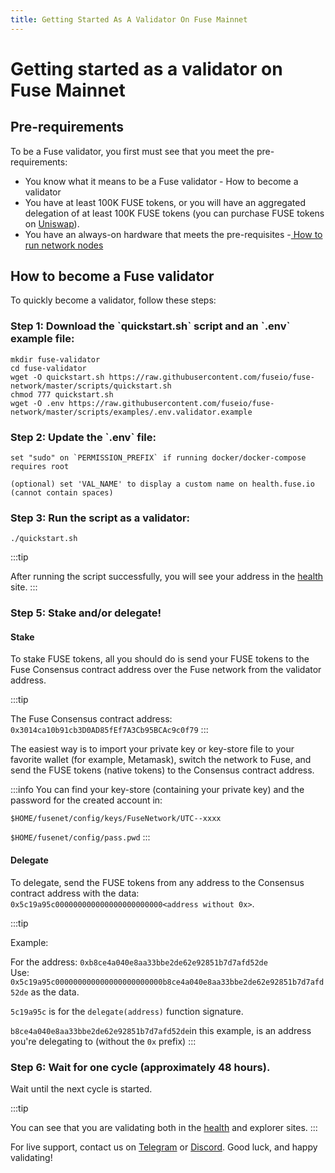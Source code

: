 ```yaml
---
title: Getting Started As A Validator On Fuse Mainnet
---
```

# Getting started as a validator on Fuse Mainnet

## Pre-requirements

To be a Fuse validator, you first must see that you meet the pre-requirements:

* You know what it means to be a Fuse validator - How to become a validator
* You have at least 100K FUSE tokens, or you will have an aggregated delegation of at least 100K FUSE tokens (you can purchase FUSE tokens on [Uniswap](https://v2.info.uniswap.org/token/0x970b9bb2c0444f5e81e9d0efb84c8ccdcdcaf84d)).
* You have an always-on hardware that meets the pre-requisites -[ How to run network nodes](../../developers/run-or-access-fuse-nodes.md)

## How to become a Fuse validator

To quickly become a validator, follow these steps:

### Step 1: Download the \`quickstart.sh\` script and an \`.env\` example file:

```
mkdir fuse-validator
cd fuse-validator
wget -O quickstart.sh https://raw.githubusercontent.com/fuseio/fuse-network/master/scripts/quickstart.sh
chmod 777 quickstart.sh
wget -O .env https://raw.githubusercontent.com/fuseio/fuse-network/master/scripts/examples/.env.validator.example
```

### Step 2: Update the \`.env\` file:

```
set "sudo" on `PERMISSION_PREFIX` if running docker/docker-compose requires root

(optional) set 'VAL_NAME' to display a custom name on health.fuse.io (cannot contain spaces)
```

### Step 3: Run the script as a validator:

```
./quickstart.sh
```

:::tip

After running the script successfully, you will see your address in the [health](https://health.fuse.io/) site.
:::

### Step 5: Stake and/or delegate!

#### Stake

To stake FUSE tokens, all you should do is send your FUSE tokens to the Fuse Consensus contract address over the Fuse network from the validator address.

:::tip

The Fuse Consensus contract address: `0x3014ca10b91cb3D0AD85fEf7A3Cb95BCAc9c0f79`
:::

The easiest way is to import your private key or key-store file to your favorite wallet (for example, Metamask), switch the network to Fuse, and send the FUSE tokens (native tokens) to the Consensus contract address.

:::info
You can find your key-store (containing your private key) and the password for the created account in:

`$HOME/fusenet/config/keys/FuseNetwork/UTC--xxxx`

`$HOME/fusenet/config/pass.pwd`
:::

#### Delegate

To delegate, send the FUSE tokens from any address to the Consensus contract address with the data: `0x5c19a95c000000000000000000000000<address without 0x>`.

:::tip

Example:

For the address: `0xb8ce4a040e8aa33bbe2de62e92851b7d7afd52de`\
Use: `0x5c19a95c000000000000000000000000b8ce4a040e8aa33bbe2de62e92851b7d7afd52de` as the data.

`5c19a95c` is for the `delegate(address)` function signature.

`b8ce4a040e8aa33bbe2de62e92851b7d7afd52de`in this example, is an address you're delegating to (without the `0x` prefix)
:::

### Step 6: Wait for one cycle (approximately 48 hours).

Wait until the next cycle is started.

:::tip

You can see that you are validating both in the [health](https://health.fuse.io/) and explorer sites.
:::

For live support, contact us on [Telegram](https://t.me/fuseio) or [Discord](https://discord.gg/tz7ArR). Good luck, and happy validating!
